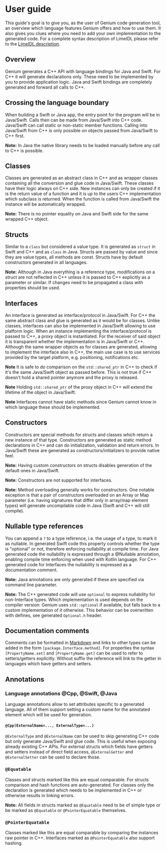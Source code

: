 User guide
==========

This guide's goal is to give you, as the user of Genium code generation tool, an overview
which language features Genium offers and how to use them. It also gives you clues where
you need to add your own implementation to the generated code. For a complete syntax
description of LimeIDL please refer to the [LimeIDL description](lime_idl.md).

Overview
--------

Genium generates a C++ API with language bindings for Java and Swift. For C++ it will
generate declarations only. These need to be implemented by you to provide application logic.
Java and Swift bindings are completely generated and forward all calls to C++.

Crossing the language boundary
------------------------------

When building a Swift or Java app, the entry point for the program will be in Java/Swift.
Calls then can be made from Java/Swift into C++ code. Java/Swift can call static or
non-static member functions. Calling into Java/Swift from C++ is only possible on objects
passed from Java/Swift to C++ first.

**Note:** In Java the native library needs to be loaded manually before any call to C++ is
possible.

Classes
-------

Classes are generated as an abstract class in C++ and as wrapper classes containing all the
conversion and glue code in Java/Swift. These classes have their logic always on C++ side.
New instances can only be created if it is the return value of a function and it is up to
the users C++ implementation which subclass is returned. When the function is called from
Java/Swift the instance will be automatically wrapped.

**Note:** There is no pointer equality on Java and Swift side for the same wrapped C++ object.

Structs
-------

Similar to a `class` but considered a value type. It is generated as `struct` in Swift and C++
and as `class` in Java. Structs are passed by value and since they are value types, all methods
are const. Structs have by default constructors generated in all languages.

**Note:** Although in Java everything is a reference type, modifications on a struct are
not reflected in C++ unless it is passed to C++ explicitly as a parameter or similar. If
changes need to be propagated a class with properties should be used.

Interfaces
----------

An interface is generated as interface/protocol in Java/Swift. For C++ the same abstract
class and glue is generated as it would be for classes. Unlike classes, interfaces can also be
implemented in Java/Swift allowing to use platform logic.
When an instance implementing the interface/protocol is passed to C++, a proxy
object is instantiated. For the receiver of said object it is transparent whether the
implementation is in Java/Swift or C++.
Although the same wrapper objects as for classes are generated, allowing to implement the
interface also in C++, the main use case is to use services provided by the target platform,
e.g. positioning, notifications etc.

**Note** It is safe to do comparison on the `std::shared_ptr` in C++ to check if it's the same
Java/Swift object as passed before. This is not true if C++ doesn't hold a shared pointer
anymore and the proxy is released.

**Note** Holding `std::shared_ptr` of the proxy object in C++ will extend the lifetime of the
object in Java/Swift.

**Note** Interfaces cannot have static methods since Genium cannot know in which language
these should be implemented.

Constructors
------------

Constructors are special methods for structs and classes which return a new instance of that type.
Constructors are generated as static method declarations in C++ and can do initialization,
validation and return errors. In Java/Swift these are generated as constructors/initializers to
provide native feel.

**Note:** Having custom constructors on structs disables generation of the default ones in Java/Swift.

**Note:** Constructors are not supported for interfaces.

**Note:** Method overloading generally works for constructors. One notable exception is that a pair
of constructors overloaded on an Array or Map parameter (i.e. having signatures that differ only in
array/map element types) will generate uncompilable code in Java (Swift and C++ will still compile).

Nullable type references
------------------------

You can append a `?` to a type reference, i.e. the usage of a type, to mark it as nullable. In
generated Swift code this property controls whether the type is "optional" or not, therefore
enforcing nullability at compile time. For Java generated code the nullability is expressed through
a @Nullable annotation, enabling compile time enforcing when used with Kotlin language. For C++
generated code for Interfaces the nullability is expressed as a documentation comment.

**Note:** Java annotations are only generated if these are specified via command line parameter.

**Note:** The C++ generated code will use `optional` to express nullability for non-Interface types.
Which implementation is used depends on the compiler version: Genium uses `std::optional` if available,
but falls back to a custom implementation of it otherwise. This behavior can be overwritten with defines,
see generated `Optional.h` header.

Documentation comments
----------------------

Comments can be formatted in [Markdown](https://spec.commonmark.org/0.28/) and links to other
types can be added in the form `[package.Interface.method]`. For properties the syntax
`[PropertyName.set]` and `[PropertyName.get]` can be used to refer to setters/getters
explicitly. Without suffix the reference will link to the getter in languages which have
getters and setters.


Annotations
-----------

### Language annotations @Cpp, @Swift, @Java

Language annotations allow to set attributes specific to a generated language. All of them support
setting a custom name for the annotated element which will be used for generation.

#### `@Cpp(ExternalName=..., ExternalType=...)`

`@ExternalType` and `@ExternalName` can be used to skip generating C++ code but only generate
Java/Swift and glue code. This is useful when exposing already existing C++ APIs.
For external structs which fields have getters and setters instead of direct field access,
`@ExternalGetter` and `@ExternalSetter` can be used to declare those.

### `@Equatable`

Classes and structs marked like this are equal comparable. For structs comparison and hash functions
are auto-generated. For classes only the declaration is generated which needs to be implemented in C++
or otherwise results in linking errors.

**Note:** All fields in structs marked as `@Equatable` need to be of simple type or be marked as
`@Equatable` or `@PointerEquatable` themselves.

### `@PointerEquatable`

Classes marked like this are equal comparable by comparing the instances raw pointer in C++.
Interfaces marked as `@PointerEquatable` also support hashing.
